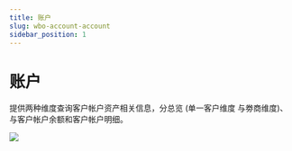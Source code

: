 ```yaml
---
title: 账户
slug: wbo-account-account
sidebar_position: 1
---
```



# 账户

提供两种维度查询客户帐户资产相关信息，分总览 (单一客户维度 与劵商维度)、与客户帐户余额和客户帐户明细。

<img src="/assets/CSgubSrTmoAMOvx0sQjcx7Mynmf.jpeg"/>

